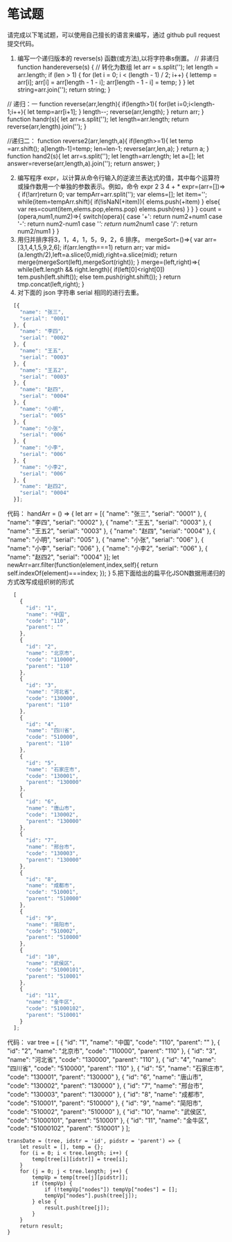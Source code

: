 # 笔试题  

请完成以下笔试题，可以使用自己擅长的语言来编写，通过 github pull request 提交代码。

1. 编写一个递归版本的 reverse(s) 函数(或方法),以将字符串s倒置。
    // 非递归
    function handereverse(s) {
        // 转化为数组
        let arr = s.split('');
        let length = arr.length;
        if (len > 1) {
            for (let i = 0; i < (length - 1) / 2; i++) {
                lettemp = arr[i];
                arr[i] = arr[length - 1 - i];
                arr[length - 1 - i] = temp;
            }
        }
        let string=arr.join('');
        return string;
    }

// 递归：一
function reverse(arr,length){
    if(length>1){
        for(let i=0;i<length-1;i++){
            let temp=arr[i+1];
        }
        length--;
        reverse(arr,length);
    }
    return arr;
}
function handr(s){
    let arr=s.split('');
    let length=arr.length;
    return reverse(arr,length).join('');
}

//递归二：
 function reverse2(arr,length,a){
     if(length>=1){
         let temp =arr.shift();
         a[length-1]=temp;
         len=len-1;
         reverse(arr,len,a);
     }
     return a;
 }
 function hand2(s){
     let arr=s.split('');
     let length=arr.length;
     let a=[];
     let answer=reverse(arr,length,a).join('');
     return answer;
 }

2. 编写程序 expr，以计算从命令行输入的逆波兰表达式的值，其中每个运算符或操作数用一个单独的参数表示。例如，命令
expr 2 3 4 + *
expr=(arr=[])=>{
    if(!arr)return 0;
    var tempArr=arr.split('');
    var elems=[];
    let item='';
    while(item=tempArr.shift){
        if(!isNaN(+item)){
            elems.push(+item)
        } else{
            var res=count(item,elems.pop,elems.pop)
            elems.push(res)
        }
    }
}
count =(opera,num1,num2)=>{
    switch(opera){
        case '+':
        return num2+num1
        case '-':
        return num2-num1
        case '*':
        return num2*num1
        case '/':
        return num2/num1
    }
}
3. 用归并排序将3，1，4，1，5，9，2，6 排序。
mergeSort=()=>{
    var arr=[3,1,4,1,5,9,2,6];
    if(arr.length===1)
    return arr;
    var mid=(a.length/2),left=a.slice(0,mid),right=a.slice(mid);
    return merge(mergeSort(left),mergeSort(right));
}
merge=(left,right)=>{
    while(left.length && right.length){
        if(left[0]<right[0])
        tem.push(left.shift());
        else
        tem.push(right.shift());
    }
    return tmp.concat(left,right);
}
4. 对下面的 json 字符串 serial 相同的进行去重。

```javascript
  [{
    "name": "张三",
    "serial": "0001"
  }, {
    "name": "李四",
    "serial": "0002"
  }, {
    "name": "王五",
    "serial": "0003"
  }, {
    "name": "王五2",
    "serial": "0003"
  }, {
    "name": "赵四",
    "serial": "0004"
  }, {
    "name": "小明",
    "serial": "005"
  }, {
    "name": "小张",
    "serial": "006"
  }, {
    "name": "小李",
    "serial": "006"
  }, {
    "name": "小李2",
    "serial": "006"
  }, {
    "name": "赵四2",
    "serial": "0004"
  }];
```
代码：  handArr = () => {
        let arr = [{
            "name": "张三",
            "serial": "0001"
        }, {
            "name": "李四",
            "serial": "0002"
        }, {
            "name": "王五",
            "serial": "0003"
        }, {
            "name": "王五2",
            "serial": "0003"
        }, {
            "name": "赵四",
            "serial": "0004"
        }, {
            "name": "小明",
            "serial": "005"
        }, {
            "name": "小张",
            "serial": "006"
        }, {
            "name": "小李",
            "serial": "006"
        }, {
            "name": "小李2",
            "serial": "006"
        }, {
            "name": "赵四2",
            "serial": "0004"
        }];
      let newArr=arr.filter(function(element,index,self){
          return self.indexOf(element)===index;
      });
    }
5.把下面给出的扁平化JSON数据用递归的方式改写成组织树的形式

```javascript
  [
    {
      "id": "1",
      "name": "中国",
      "code": "110",
      "parent": ""
    },
    {
      "id": "2",
      "name": "北京市",
      "code": "110000",
      "parent": "110"
    },
    {
      "id": "3",
      "name": "河北省",
      "code": "130000",
      "parent": "110"
    },
    {
      "id": "4",
      "name": "四川省",
      "code": "510000",
      "parent": "110"
    },
    {
      "id": "5",
      "name": "石家庄市",
      "code": "130001",
      "parent": "130000"
    },
    {
      "id": "6",
      "name": "唐山市",
      "code": "130002",
      "parent": "130000"
    },
    {
      "id": "7",
      "name": "邢台市",
      "code": "130003",
      "parent": "130000"
    },
    {
      "id": "8",
      "name": "成都市",
      "code": "510001",
      "parent": "510000"
    },
    {
      "id": "9",
      "name": "简阳市",
      "code": "510002",
      "parent": "510000"
    },
    {
      "id": "10",
      "name": "武侯区",
      "code": "51000101",
      "parent": "510001"
    },
    {
      "id": "11",
      "name": "金牛区",
      "code": "51000102",
      "parent": "510001"
    }
  ];
```
代码：  var tree = [
        {
            "id": "1",
            "name": "中国",
            "code": "110",
            "parent": ""
        },
        {
            "id": "2",
            "name": "北京市",
            "code": "110000",
            "parent": "110"
        },
        {
            "id": "3",
            "name": "河北省",
            "code": "130000",
            "parent": "110"
        },
        {
            "id": "4",
            "name": "四川省",
            "code": "510000",
            "parent": "110"
        },
        {
            "id": "5",
            "name": "石家庄市",
            "code": "130001",
            "parent": "130000"
        },
        {
            "id": "6",
            "name": "唐山市",
            "code": "130002",
            "parent": "130000"
        },
        {
            "id": "7",
            "name": "邢台市",
            "code": "130003",
            "parent": "130000"
        },
        {
            "id": "8",
            "name": "成都市",
            "code": "510001",
            "parent": "510000"
        },
        {
            "id": "9",
            "name": "简阳市",
            "code": "510002",
            "parent": "510000"
        },
        {
            "id": "10",
            "name": "武侯区",
            "code": "51000101",
            "parent": "510001"
        },
        {
            "id": "11",
            "name": "金牛区",
            "code": "51000102",
            "parent": "510001"
        }
    ];

    transDate = (tree, idstr = 'id', pidstr = 'parent') => {
        let result = [], temp = {};
        for (i = 0; i < tree.length; i++) {
            temp[tree[i][idstr]] = tree[i];
        }
        for (j = 0; j < tree.length; j++) {
            tempVp = temp[tree[j][pidstr]];
            if (tempVp) {
                if (!tempVp["nodes"]) tempVp["nodes"] = [];
                tempVp["nodes"].push(tree[j]);
            } else {
                result.push(tree[j]);
            }
        }
        return result;
    }
